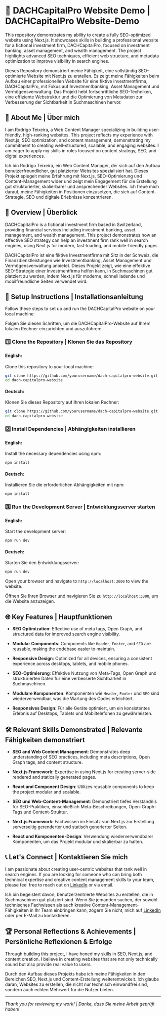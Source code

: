 # 💼 DACHCapitalPro Website Demo | DACHCapitalPro Website-Demo

This repository demonstrates my ability to create a fully SEO-optimized website using Next.js. It showcases skills in building a professional website for a fictional investment firm, DACHCapitalPro, focused on investment banking, asset management, and wealth management. The project highlights advanced SEO techniques, efficient web structure, and metadata optimization to improve visibility in search engines.

Dieses Repository demonstriert meine Fähigkeit, eine vollständig SEO-optimierte Website mit Next.js zu erstellen. Es zeigt meine Fähigkeiten beim Aufbau einer professionellen Website für eine fiktive Investmentfirma, DACHCapitalPro, mit Fokus auf Investmentbanking, Asset Management und Vermögensverwaltung. Das Projekt hebt fortschrittliche SEO-Techniken, eine effiziente Webstruktur und die Optimierung von Metadaten zur Verbesserung der Sichtbarkeit in Suchmaschinen hervor.

## 👋 About Me | Über mich

I am Rodrigo Teixeira, a Web Content Manager specializing in building user-friendly, high-ranking websites. This project reflects my experience with Next.js, SEO optimization, and content management, demonstrating my commitment to creating well-structured, scalable, and engaging websites. I am eager to apply my skills in roles focused on content strategy, SEO, and digital experiences.

Ich bin Rodrigo Teixeira, ein Web Content Manager, der sich auf den Aufbau benutzerfreundlicher, gut platzierter Websites spezialisiert hat. Dieses Projekt spiegelt meine Erfahrung mit Next.js, SEO-Optimierung und Content-Management wider und zeigt mein Engagement für die Erstellung gut strukturierter, skalierbarer und ansprechender Websites. Ich freue mich darauf, meine Fähigkeiten in Positionen einzusetzen, die sich auf Content-Strategie, SEO und digitale Erlebnisse konzentrieren.

## 📄 Overview | Überblick

DACHCapitalPro is a fictional investment firm based in Switzerland, providing financial services including investment banking, asset management, and wealth management. This project demonstrates how an effective SEO strategy can help an investment firm rank well in search engines, using Next.js for modern, fast-loading, and mobile-friendly pages.

DACHCapitalPro ist eine fiktive Investmentfirma mit Sitz in der Schweiz, die Finanzdienstleistungen wie Investmentbanking, Asset Management und Vermögensverwaltung anbietet. Dieses Projekt zeigt, wie eine effektive SEO-Strategie einer Investmentfirma helfen kann, in Suchmaschinen gut platziert zu werden, indem Next.js für moderne, schnell ladende und mobilfreundliche Seiten verwendet wird.

## 🚀 Setup Instructions | Installationsanleitung

Follow these steps to set up and run the DACHCapitalPro website on your local machine:

Folgen Sie diesen Schritten, um die DACHCapitalPro-Website auf Ihrem lokalen Rechner einzurichten und auszuführen:

### 1️⃣ Clone the Repository | Klonen Sie das Repository

#### English:

Clone this repository to your local machine:

```bash
git clone https://github.com/yourusername/dach-capitalpro-website.git
cd dach-capitalpro-website
```

#### Deutsch:

Klonen Sie dieses Repository auf Ihren lokalen Rechner:

```bash
git clone https://github.com/yourusername/dach-capitalpro-website.git
cd dach-capitalpro-website
```

### 2️⃣ Install Dependencies | Abhängigkeiten installieren

#### English:

Install the necessary dependencies using npm:

```bash
npm install
```

#### Deutsch:

Installieren Sie die erforderlichen Abhängigkeiten mit npm:

```bash
npm install
```

### 3️⃣ Run the Development Server | Entwicklungsserver starten

#### English:

Start the development server:

```bash
npm run dev
```

#### Deutsch:

Starten Sie den Entwicklungsserver:

```bash
npm run dev
```

Open your browser and navigate to `http://localhost:3000` to view the website.

Öffnen Sie Ihren Browser und navigieren Sie zu `http://localhost:3000`, um die Website anzuzeigen.

## 🌐 Key Features | Hauptfunktionen

- **SEO Optimization**: Effective use of meta tags, Open Graph, and structured data for improved search engine visibility.
- **Modular Components**: Components like `Header`, `Footer`, and `SEO` are reusable, making the codebase easier to maintain.
- **Responsive Design**: Optimized for all devices, ensuring a consistent experience across desktops, tablets, and mobile phones.

- **SEO-Optimierung**: Effektive Nutzung von Meta-Tags, Open Graph und strukturierten Daten für eine verbesserte Sichtbarkeit in Suchmaschinen.
- **Modulare Komponenten**: Komponenten wie `Header`, `Footer` und `SEO` sind wiederverwendbar, was die Wartung des Codes erleichtert.
- **Responsives Design**: Für alle Geräte optimiert, um ein konsistentes Erlebnis auf Desktops, Tablets und Mobiltelefonen zu gewährleisten.

## 🛠️ Relevant Skills Demonstrated | Relevante Fähigkeiten demonstriert

- **SEO and Web Content Management**: Demonstrates deep understanding of SEO practices, including meta descriptions, Open Graph tags, and content structure.
- **Next.js Framework**: Expertise in using Next.js for creating server-side rendered and statically generated pages.
- **React and Component Design**: Utilizes reusable components to keep the project modular and scalable.

- **SEO und Web-Content-Management**: Demonstriert tiefes Verständnis für SEO-Praktiken, einschließlich Meta-Beschreibungen, Open-Graph-Tags und Content-Struktur.
- **Next.js Framework**: Fachwissen im Einsatz von Next.js zur Erstellung serverseitig gerenderter und statisch generierter Seiten.
- **React und Komponenten-Design**: Verwendung wiederverwendbarer Komponenten, um das Projekt modular und skalierbar zu halten.

## 📞 Let's Connect | Kontaktieren Sie mich

I am passionate about creating user-centric websites that rank well in search engines. If you are looking for someone who can bring both technical expertise and creative content management skills to your team, please feel free to reach out on [LinkedIn](https://www.linkedin.com/in/rodrigo-teixeira-b8b889302/) or via email.

Ich bin begeistert davon, benutzerzentrierte Websites zu erstellen, die in Suchmaschinen gut platziert sind. Wenn Sie jemanden suchen, der sowohl technisches Fachwissen als auch kreative Content-Management-Fähigkeiten in Ihr Team einbringen kann, zögern Sie nicht, mich auf [LinkedIn](https://www.linkedin.com/in/rodrigo-teixeira-b8b889302/) oder per E-Mail zu kontaktieren.

## 🏆 Personal Reflections & Achievements | Persönliche Reflexionen & Erfolge

Through building this project, I have honed my skills in SEO, Next.js, and content creation. I believe in creating websites that are not only technically sound but also provide real value to users.

Durch den Aufbau dieses Projekts habe ich meine Fähigkeiten in den Bereichen SEO, Next.js und Content-Erstellung weiterentwickelt. Ich glaube daran, Websites zu erstellen, die nicht nur technisch einwandfrei sind, sondern auch echten Mehrwert für die Nutzer bieten.

---

*Thank you for reviewing my work! | Danke, dass Sie meine Arbeit geprüft haben!*

